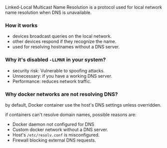 Linked-Local Multicast Name Resolution
is a protocol used for local network name resolution when DNS is unavailable. 

### How it works
- devices broadcast queries on the local network.
- other devices respond if they recognize the name.
- used for resolving hostnames without a DNS server.

### Why it's disabled `-LLMNR` in your system?
- security risk: Vulnerable to spoofing attacks.
- Unnecessary: if you have a working DNS server.
- Performance: reduces network traffic.

### Why docker networks are not resolving DNS?
by default, Docker container use the host's DNS settings unless overridden.

if containers can't resolve domain names, possible reasons are:
- Docker daemon not configured for DNS
- Custom docker network without a DNS server.
- Host's `/etc/resolv.conf` is misconfigured.
- Firewall blocking external DNS requests.